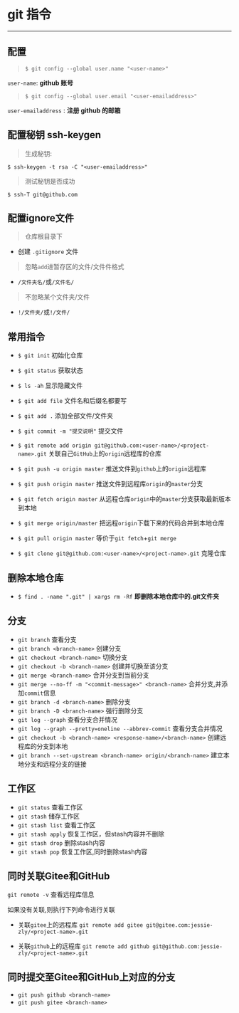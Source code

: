 # git 指令
--------------------------

## 配置

> `$ git config --global user.name "<user-name>"`

`user-name`: **github 账号**

> `$ git config --global user.email "<user-emailaddress>"`

`user-emailaddress` : **注册 github 的邮箱**

## 配置秘钥 ssh-keygen

> 生成秘钥:

`$ ssh-keygen -t rsa -C "<user-emailaddress>"`

> 测试秘钥是否成功

`$ ssh-T git@github.com`

## 配置ignore文件

> 仓库根目录下

* 创建 `.gitignore` 文件

> 忽略`add`进暂存区的文件/文件件格式

* `/文件夹名/`或`/文件名/`
	
> 不忽略某个文件夹/文件

* `!/文件夹/`或`!/文件/`

## 常用指令
* `$ git init` 初始化仓库
* `$ git status` 获取状态
* `$ ls -ah` 显示隐藏文件
* `$ git add file` 文件名和后缀名都要写
* `$ git add .` 添加全部文件/文件夹
* `$ git commit -m "提交说明"` 提交文件
* `$ git remote add origin git@github.com:<user-name>/<project-name>.git` 关联自己`GitHub`上的`origin`远程库的仓库
* `$ git push -u origin master` 推送文件到`github`上的`origin`远程库
* `$ git push origin master` 推送文件到远程库`origin`的`master`分支

* `$ git fetch origin master` 从远程仓库`origin`中的`master`分支获取最新版本到本地
* `$ git merge origin/master` 把远程`origin`下载下来的代码合并到本地仓库

* `$ git pull origin master` 等价于`git fetch`+`git merge`
* `$ git clone git@github.com:<user-name>/<project-name>.git` 克隆仓库

## 删除本地仓库
* `$ find . -name ".git" | xargs rm -Rf`
**即删除本地仓库中的.git文件夹**

## 分支
* `git branch` 查看分支
* `git branch <branch-name>` 创建分支
* `git checkout <branch-name>` 切换分支
* `git checkout -b <branch-name>` 创建并切换至该分支
* `git merge <branch-name>` 合并分支到当前分支
* `git merge --no-ff -m "<commit-message>" <branch-name>` 合并分支,并添加`commit`信息
* `git branch -d <branch-name>` 删除分支
* `git branch -D <branch-name>` 强行删除分支
* `git log --graph` 查看分支合并情况
* `git log --graph --pretty=oneline --abbrev-commit` 查看分支合并情况
* `git checkout -b <branch-name> <response-name>/<branch-name>` 创建远程<response-name>库的<branch-name>分支到本地
* `git branch --set-upstream <branch-name> origin/<branch-name>` 建立本地分支和远程分支的链接

## 工作区
* `git status` 查看工作区
* `git stash` 储存工作区
* `git stash list` 查看工作区
* `git stash apply` 恢复工作区，但stash内容并不删除
* `git stash drop` 删除stash内容
* `git stash pop` 恢复工作区,同时删除stash内容
## 同时关联Gitee和GitHub
`git remote -v` 查看远程库信息

如果没有关联,则执行下列命令进行关联
* 关联`gitee`上的远程库
`git remote add gitee git@gitee.com:jessie-zly/<project-name>.git`

* 关联`github`上的远程库
`git remote add github git@github.com:jessie-zly/<project-name>.git` 

## 同时提交至Gitee和GitHub上对应的分支
* `git push github <branch-name>`
* `git push gitee <branch-name>`



